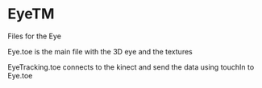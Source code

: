 # EyeTM
Files for the Eye

Eye.toe is the main file with the 3D eye and the textures


EyeTracking.toe connects to the kinect and send the data using touchIn to Eye.toe
